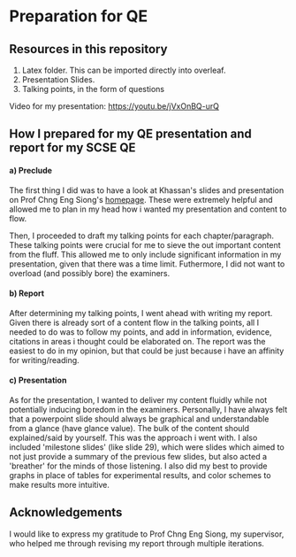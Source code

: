 # Preparation for QE

## Resources in this repository 
1. Latex folder. This can be imported directly into overleaf.
2. Presentation Slides.
3. Talking points, in the form of questions

Video for my presentation: https://youtu.be/jVxOnBQ-urQ


## How I prepared for my QE presentation and report for my SCSE QE

#### a) Preclude
The first thing I did was to have a look at Khassan's slides and presentation on Prof Chng Eng Siong's [homepage](https://personal.ntu.edu.sg/aseschng/my_Students.html). These were extremely helpful and allowed me to plan in my head how i wanted my presentation and content to flow.

Then, I proceeded to draft my talking points for each chapter/paragraph. These talking points were crucial for me to sieve the out important content from the fluff. This allowed me to only include significant information in my presentation, given that there was a time limit. Futhermore, I did not want to overload (and possibly bore) the examiners.

#### b) Report
After determining my talking points, I went ahead with writing my report. Given there is already sort of a content flow in the talking points, all I needed to do was to follow my points, and add in information, evidence, citations in areas i thought could be elaborated on. The report was the easiest to do in my opinion, but that could be just because i have an affinity for writing/reading.

#### c) Presentation
As for the presentation, I wanted to deliver my content fluidly while not potentially inducing boredom in the examiners. Personally, I have always felt that a powerpoint slide should always be graphical and understandable from a glance (have glance value). The bulk of the content should explained/said by yourself. This was the approach i went with. I also included 'milestone slides' (like slide 29), which were slides which aimed to not just provide a summary of the previous few slides, but also acted a 'breather' for the minds of those listening. I also did my best to provide graphs in place of tables for experimental results, and color schemes to make results more intuitive.

## Acknowledgements
I would like to express my gratitude to Prof Chng Eng Siong, my supervisor, who helped me through revising my report through multiple iterations.
